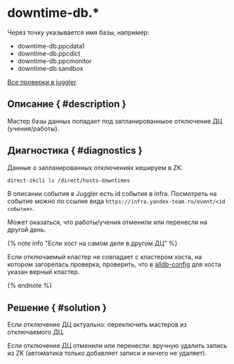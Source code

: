 # downtime-db.*
Через точку указывается имя базы, например:
- downtime-db.ppcdata1
- downtime-db.ppcdict
- downtime-db.ppcmonitor
- downtime-db.sandbox

[Все проверки в juggler](https://juggler.yandex-team.ru/aggregate_checks/?query=service%3Ddowntime-db.*&limit=40).

## Описание { #description }
Мастер базы данных попадает под запланированныое отключение ДЦ (учения/работы). 

## Диагностика { #diagnostics }
Данные о запланированных отключениях кешируем в ZK:
```sh
direct-zkcli ls /direct/hosts-downtimes
```

В описании события в Juggler есть id события в infra.
Посмотреть на событие можно по ссылке вида `https://infra.yandex-team.ru/event/<id события>`.

Может оказаться, что работы/учения отменили или перенесли на другой день. 

{% note info "Если хост на самом деле в другом ДЦ" %}

Если отключаемый кластер не совпадает с кластером хоста, на котором загорелась проверка, проверить, что в [alldb-config](https://a.yandex-team.ru/arc/trunk/arcadia/direct/infra/direct-utils/zk-sync/confs/alldb-config.json) для хоста указан верный кластер.

{% endnote %}

## Решение { #solution }

Если отключение ДЦ актуально: переключить мастеров из отключаемого ДЦ.

Если отключение ДЦ отменили или перенесли: вручную удалить запись из ZK (автоматика только добавляет записи и ничего не удаляет). 

